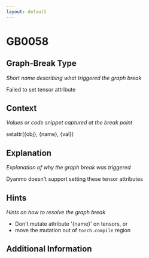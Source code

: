 ```yaml
---
layout: default
---
```

# GB0058

## Graph-Break Type
*Short name describing what triggered the graph break*

Failed to set tensor attribute

## Context
*Values or code snippet captured at the break point*

setattr({obj}, {name}, {val})

## Explanation
*Explanation of why the graph break was triggered*

Dyanmo doesn't support setting these tensor attributes

## Hints
*Hints on how to resolve the graph break*

- Don't mutate attribute '{name}' on tensors, or 
- move the mutation out of `torch.compile` region


## Additional Information

<!-- ADDITIONAL INFORMATION START - Add custom information below this line -->

<!-- ADDITIONAL INFORMATION END -->


